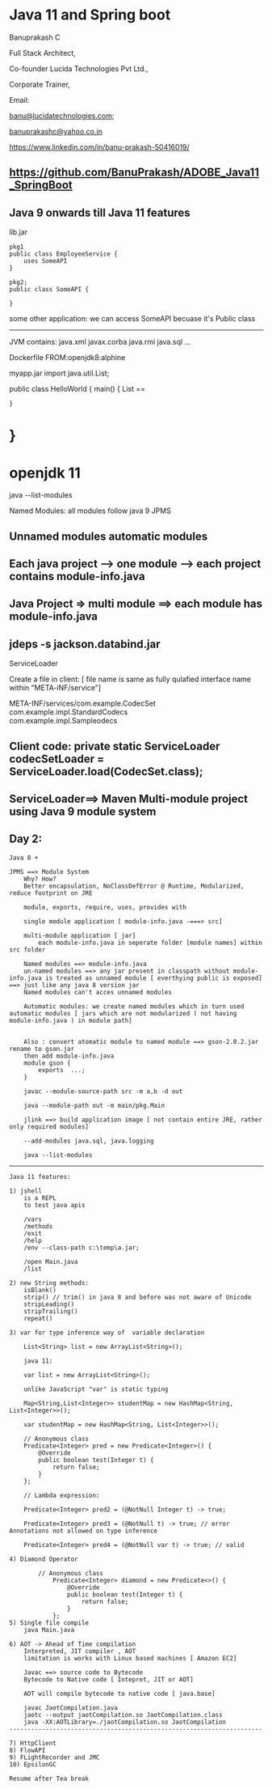 # Java 11 and Spring boot


Banuprakash C

Full Stack Architect,

Co-founder Lucida Technologies Pvt Ltd.,

Corporate Trainer,

Email: 

banu@lucidatechnologies.com; 

banuprakashc@yahoo.co.in

https://www.linkedin.com/in/banu-prakash-50416019/

https://github.com/BanuPrakash/ADOBE_Java11_SpringBoot
-----------------------------------------------------------

Java 9 onwards till Java 11 features
-------------------------------------

lib.jar
	
	pkg1
	public class EmployeeService {
		uses SomeAPI
	}

	pkg2;
	public class SomeAPI {

	}


some other application:
	we can access SomeAPI becuase it's Public class

----------------
JVM contains:
java.xml
javax.corba
java.rmi
java.sql
...

Dockerfile
FROM:openjdk8:alphine

myapp.jar
import java.util.List;

public class HelloWorld {
	main() {
		List<String> ==

	}
}
==================================================================
openjdk 11
==================================================================
java --list-modules

Named Modules:
	all modules follow java 9 JPMS

Unnamed modules
automatic modules
--------------------------------

Each java project --> one module --> each project contains module-info.java
---------------------------------------------------------------------------

Java Project => multi module ==> each module has module-info.java
--------------------------------------------------------------------

jdeps  -s jackson.databind.jar
---------------------------------------------------------------------

ServiceLoader

Create a file in client: [ file name is same as fully qulafied interface name within "META-iNF/service"]

META-INF/services/com.example.CodecSet
com.example.impl.StandardCodecs    
com.example.impl.Sampleodecs  

Client code:
 private static ServiceLoader<CodecSet> codecSetLoader
     = ServiceLoader.load(CodecSet.class);
---------------------------------------------------------------------------

ServiceLoader==> Maven Multi-module project using Java 9 module system
-----------------------------------------------------------------------

Day 2:
------
	Java 8 +

	JPMS ==> Module System
		Why? How?
		Better encapsulation, NoClassDefError @ Runtime, Modularized, reduce footprint on JRE

		module, exports, require, uses, provides with

		single module application [ module-info.java -===> src]

		multi-module application [ jar]
			each module-info.java in seperate folder [module names] within src folder

		Named modules ==> module-info.java
		un-named modules ==> any jar present in classpath without module-info.java is treated as unnamed module [ everthying public is exposed] ==> just like any java 8 version jar
		Named modules can't acces unnamed modules 

		Automatic modules: we create named modules which in turn used automatic modules [ jars which are not modularized ( not having module-info.java ) in module path]


		Also : convert atomatic module to named module ==> gson-2.0.2.jar rename to gson.jar
		then add module-info.java 
		module gson {
			exports  ...;
		}

		javac --module-source-path src -m a,b -d out

		java --module-path out -m main/pkg.Main

		jlink ==> build application image [ not contain entire JRE, rather only required modules]
		
		--add-modules java.sql, java.logging

		java --list-modules
-----------------------------------------------------------------------------------

	Java 11 features:

	1) jshell
		is a REPL
		to test java apis

		/vars
		/methods
		/exit
		/help
		/env --class-path c:\temp\a.jar;

		/open Main.java
		/list

	2) new String methods:
		isBlank()
		strip() // trim() in java 8 and before was not aware of Unicode
		stripLeading()
		stripTrailing()
		repeat()

	3) var for type inference way of  variable declaration

		List<String> list = new ArrayList<String>();

		java 11:

		var list = new ArrayList<String>();

		unlike JavaScript "var" is static typing

		Map<String,List<Integer>> studentMap = new HashMap<String, List<Integer>>();

		var studentMap = new HashMap<String, List<Integer>>();

		// Anonymous class
		Predicate<Integer> pred = new Predicate<Integer>() {
			@Override
			public boolean test(Integer t) {
				return false;
			}
		};
		
		// Lambda expression:
		
		Predicate<Integer> pred2 = (@NotNull Integer t) -> true;
		
		Predicate<Integer> pred3 = (@NotNull t) -> true; // error Annotations not allowed on type inference
		
		Predicate<Integer> pred4 = (@NotNull var t) -> true; // valid

	4) Diamond Operator

			// Anonymous class
				Predicate<Integer> diamond = new Predicate<>() {
					@Override
					public boolean test(Integer t) {
						return false;
					}
				};
	5) Single file compile
		java Main.java

	6) AOT -> Ahead of Time compilation
		Interpreted, JIT compiler , AOT
		limitation is works with Linux based machines [ Amazon EC2]

		Javac ==> source code to Bytecode
		Bytecode to Native code [ Intepret, JIT or AOT]

		AOT will compile bytecode to native code [ java.base]

		javac JaotCompilation.java
		jaotc --output jaotCompilation.so JaotCompilation.class
		java -XX:AOTLibrary=./jaotCompilation.so JaotCompilation
	----------------------------------------------------------------------

	7) HttpClient
	8) FlowAPI
	9) FLightRecorder and JMC
	10) EpsilonGC

	Resume after Tea break